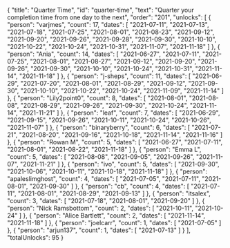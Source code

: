 {
  "title": "Quarter Time",
  "id": "quarter-time",
  "text": "Quarter your completion time from one day to the next",
  "order": "201",
  "unlocks": [
    {
      "person": "varjmes",
      "count": 17,
      "dates": [
        "2021-07-11",
        "2021-07-13",
        "2021-07-18",
        "2021-07-25",
        "2021-08-01",
        "2021-08-23",
        "2021-09-12",
        "2021-09-20",
        "2021-09-26",
        "2021-09-28",
        "2021-09-30",
        "2021-10-10",
        "2021-10-22",
        "2021-10-24",
        "2021-10-31",
        "2021-11-07",
        "2021-11-18"
      ]
    },
    {
      "person": "Ania",
      "count": 14,
      "dates": [
        "2021-06-27",
        "2021-07-11",
        "2021-07-25",
        "2021-08-01",
        "2021-08-27",
        "2021-09-12",
        "2021-09-20",
        "2021-09-26",
        "2021-09-30",
        "2021-10-10",
        "2021-10-24",
        "2021-10-31",
        "2021-11-14",
        "2021-11-18"
      ]
    },
    {
      "person": "j-sheps",
      "count": 11,
      "dates": [
        "2021-06-29",
        "2021-07-20",
        "2021-08-01",
        "2021-08-29",
        "2021-09-12",
        "2021-09-30",
        "2021-10-10",
        "2021-10-22",
        "2021-10-24",
        "2021-11-09",
        "2021-11-14"
      ]
    },
    {
      "person": "Lily2point0",
      "count": 8,
      "dates": [
        "2021-08-01",
        "2021-08-08",
        "2021-08-29",
        "2021-09-26",
        "2021-09-30",
        "2021-10-24",
        "2021-11-14",
        "2021-11-21"
      ]
    },
    {
      "person": "leaf",
      "count": 7,
      "dates": [
        "2021-06-29",
        "2021-09-15",
        "2021-09-26",
        "2021-10-11",
        "2021-10-24",
        "2021-10-26",
        "2021-11-07"
      ]
    },
    {
      "person": "binaryberry",
      "count": 6,
      "dates": [
        "2021-07-21",
        "2021-08-20",
        "2021-09-16",
        "2021-10-18",
        "2021-11-14",
        "2021-11-16"
      ]
    },
    {
      "person": "Rowan M",
      "count": 5,
      "dates": [
        "2021-06-27",
        "2021-07-11",
        "2021-08-01",
        "2021-08-22",
        "2021-11-18"
      ]
    },
    {
      "person": "Emma L",
      "count": 5,
      "dates": [
        "2021-08-08",
        "2021-09-05",
        "2021-09-26",
        "2021-11-07",
        "2021-11-21"
      ]
    },
    {
      "person": "ivo",
      "count": 5,
      "dates": [
        "2021-09-30",
        "2021-10-06",
        "2021-10-11",
        "2021-10-18",
        "2021-11-18"
      ]
    },
    {
      "person": "apaleslimghost",
      "count": 4,
      "dates": [
        "2021-07-05",
        "2021-07-11",
        "2021-08-01",
        "2021-09-30"
      ]
    },
    {
      "person": "cb",
      "count": 4,
      "dates": [
        "2021-07-11",
        "2021-08-01",
        "2021-08-29",
        "2021-09-13"
      ]
    },
    {
      "person": "itsalex",
      "count": 3,
      "dates": [
        "2021-07-18",
        "2021-08-01",
        "2021-09-20"
      ]
    },
    {
      "person": "Nick Ramsbottom",
      "count": 2,
      "dates": [
        "2021-10-11",
        "2021-10-24"
      ]
    },
    {
      "person": "Alice Bartlett",
      "count": 2,
      "dates": [
        "2021-11-14",
        "2021-11-18"
      ]
    },
    {
      "person": "joelcarr",
      "count": 1,
      "dates": [
        "2021-07-05"
      ]
    },
    {
      "person": "arjun137",
      "count": 1,
      "dates": [
        "2021-07-13"
      ]
    }
  ],
  "totalUnlocks": 95
}